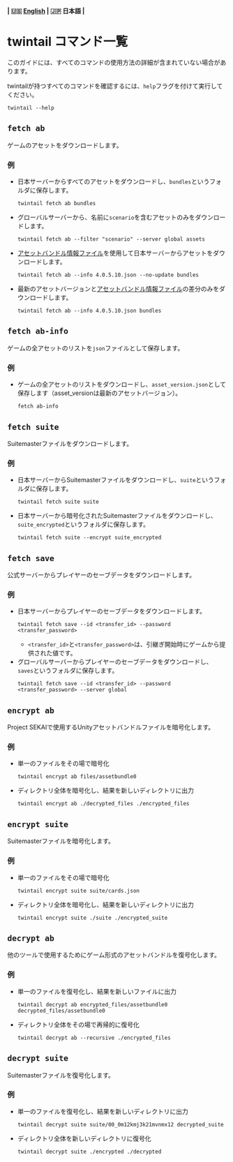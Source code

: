**| :us: [English](./en.md) | :jp: 日本語 |**
# twintail コマンド一覧
このガイドには、すべてのコマンドの使用方法の詳細が含まれていない場合があります。

twintailが持つすべてのコマンドを確認するには、``help``フラグを付けて実行してください。
```
twintail --help
```

## ``fetch ab``
ゲームのアセットをダウンロードします。

### 例
- 日本サーバーからすべてのアセットをダウンロードし、``bundles``というフォルダに保存します。
  ```
  twintail fetch ab bundles
  ```
- グローバルサーバーから、名前に``scenario``を含むアセットのみをダウンロードします。
  ```
  twintail fetch ab --filter "scenario" --server global assets
  ```
- [アセットバンドル情報ファイル](#fetch-ab-info)を使用して日本サーバーからアセットをダウンロードします。
  ```
  twintail fetch ab --info 4.0.5.10.json --no-update bundles
  ```
- 最新のアセットバージョンと[アセットバンドル情報ファイル](#fetch-ab-info)の差分のみをダウンロードします。
  ```
  twintail fetch ab --info 4.0.5.10.json bundles
  ```

## ``fetch ab-info``
ゲームの全アセットのリストを``json``ファイルとして保存します。

### 例
- ゲームの全アセットのリストをダウンロードし、``asset_version.json``として保存します（asset_versionは最新のアセットバージョン）。
  ```
  fetch ab-info
  ```

## ``fetch suite``
Suitemasterファイルをダウンロードします。

### 例
- 日本サーバーからSuitemasterファイルをダウンロードし、``suite``というフォルダに保存します。
  ```
  twintail fetch suite suite
  ```
- 日本サーバーから暗号化されたSuitemasterファイルをダウンロードし、``suite_encrypted``というフォルダに保存します。
  ```
  twintail fetch suite --encrypt suite_encrypted
  ```

## ``fetch save``
公式サーバーからプレイヤーのセーブデータをダウンロードします。

### 例
- 日本サーバーからプレイヤーのセーブデータをダウンロードします。
  ```
  twintail fetch save --id <transfer_id> --password <transfer_password>
  ```
  - ``<transfer_id>``と``<transfer_password>``は、引継ぎ開始時にゲームから提供された値です。
- グローバルサーバーからプレイヤーのセーブデータをダウンロードし、``saves``というフォルダに保存します。
  ```
  twintail fetch save --id <transfer_id> --password <transfer_password> --server global
  ```

## ``encrypt ab``
Project SEKAIで使用するUnityアセットバンドルファイルを暗号化します。

### 例
- 単一のファイルをその場で暗号化
  ```
  twintail encrypt ab files/assetbundle0
  ```
- ディレクトリ全体を暗号化し、結果を新しいディレクトリに出力
  ```
  twintail encrypt ab ./decrypted_files ./encrypted_files
  ```

## ``encrypt suite``
Suitemasterファイルを暗号化します。

### 例
- 単一のファイルをその場で暗号化
  ```
  twintail encrypt suite suite/cards.json
  ```
- ディレクトリ全体を暗号化し、結果を新しいディレクトリに出力
  ```
  twintail encrypt suite ./suite ./encrypted_suite
  ```

## ``decrypt ab``
他のツールで使用するためにゲーム形式のアセットバンドルを復号化します。

### 例
- 単一のファイルを復号化し、結果を新しいファイルに出力
  ```
  twintail decrypt ab encrypted_files/assetbundle0 decrypted_files/assetbundle0
  ```
- ディレクトリ全体をその場で再帰的に復号化
  ```
  twintail decrypt ab --recursive ./encrypted_files
  ```

## ``decrypt suite``
Suitemasterファイルを復号化します。

### 例
- 単一のファイルを復号化し、結果を新しいディレクトリに出力
  ```
  twintail decrypt suite suite/00_0m12kmj3k21mvnmx12 decrypted_suite
  ```
- ディレクトリ全体を新しいディレクトリに復号化
  ```
  twintail decrypt suite ./encrypted ./decrypted
  ```